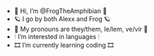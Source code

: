 - 💫 Hi, I’m @FrogTheAmphibian 💫
- 🪐 I go by both Alexx and Frog 🪐
- 🌾 My pronouns are they/them, le/lem, ve/vir 🌾
- 🕯 I’m interested in languages 🕯
- 🎞 I’m currently learning coding 🎞

<!---
FrogTheAmphibian/FrogTheAmphibian is a ✨ special ✨ repository because its `README.md` (this file) appears on your GitHub profile.
You can click the Preview link to take a look at your changes.
--->
